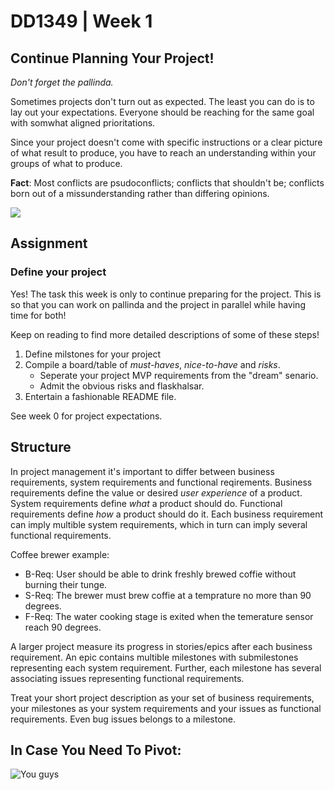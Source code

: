 # DD1349 | Week 1
## Continue Planning Your Project!
_Don't forget the pallinda._

Sometimes projects don't turn out as expected. The least you can do is to lay out your expectations. Everyone should be reaching for the same goal with somwhat aligned prioritations.

Since your project doesn't come with specific instructions or a clear picture of what result to produce, you have to reach an understanding within your groups of what to produce. 

**Fact**: Most conflicts are psudoconflicts; conflicts that shouldn't be; conflicts born out of a missunderstanding rather than differing opinions.

![](https://external-content.duckduckgo.com/iu/?u=https%3A%2F%2Fpbs.twimg.com%2Fmedia%2FBdfAEaRCIAACcaO.png&f=1&nofb=1)


## Assignment
### Define your project
Yes! The task this week is only to continue preparing for the project. This is so that you can work on pallinda and the project in parallel while having time for both!

Keep on reading to find more detailed descriptions of some of these steps!

1. Define milstones for your project
2. Compile a board/table of _must-haves_, _nice-to-have_ and _risks_.
   - Seperate your project MVP requirements from the "dream" senario.
   - Admit the obvious risks and flaskhalsar. 
3. Entertain a fashionable README file.

See week 0 for project expectations.

## Structure

In project management it's important to differ between business requirements, system requirements and functional reqirements. Business requirements define the value or desired _user experience_ of a product. System requirements define _what_ a product should do. Functional requirements define _how_ a product should do it. Each business requirement can imply multible system requirements, which in turn can imply several functional requirements.

Coffee brewer example:
- B-Req: User should be able to drink freshly brewed coffie without burning their tunge.
- S-Req: The brewer must brew coffie at a temprature no more than 90 degrees.
- F-Req: The water cooking stage is exited when the temerature sensor reach 90 degrees. 

A larger project measure its progress in stories/epics after each business requirement. An epic contains multible milestones with submilestones representing each system requirement. Further, each milestone has several associating issues representing functional requirements.

Treat your short project description as your set of business requirements, your milestones as your system requirements and your issues as functional requirements. Even bug issues belongs to a milestone.

## In Case You Need To Pivot:

![You guys](https://i.kym-cdn.com/entries/icons/facebook/000/007/469/sawdust.jpg)

